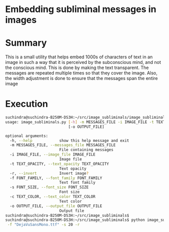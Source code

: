 # Embedding subliminal messages in images

# Summary

This is a small utility that helps embed 1000s of characters of text in an image in such a way that it is perceived by the
 subconscious mind, and not the conscious mind. This is done by making the text transparent. The messages are repeated
 multiple times so that they cover the image. Also, the width adjustment is done to ensure that the messages span the
 entire image

# Execution

```bash
suchindra@suchindra-B250M-DS3H:~/src/image_subliminals/image_subliminal_messages_python$ python image_subliminals.py -h
usage: image_subliminals.py [-h] -m MESSAGES_FILE -i IMAGE_FILE -t TEXT_OPACITY [-r] [-f FONT_FAMILY] [-s FONT_SIZE] [-c TEXT_COLOR]
                            [-o OUTPUT_FILE]

optional arguments:
  -h, --help            show this help message and exit
  -m MESSAGES_FILE, --messages_file MESSAGES_FILE
                        File containing messages
  -i IMAGE_FILE, --image_file IMAGE_FILE
                        Image file
  -t TEXT_OPACITY, --text_opacity TEXT_OPACITY
                        Text opacity
  -r, --invert          Invert image?
  -f FONT_FAMILY, --font_family FONT_FAMILY
                        Text font family
  -s FONT_SIZE, --font_size FONT_SIZE
                        Font size
  -c TEXT_COLOR, --text_color TEXT_COLOR
                        Text color
  -o OUTPUT_FILE, --output_file OUTPUT_FILE
                        Output file
suchindra@suchindra-B250M-DS3H:~/src/image_subliminals$
suchindra@suchindra-B250M-DS3H:~/src/image_subliminals$ python image_subliminals.py -m msgs.txt -i nature.jpg -t 30 \
 -f "DejaVuSansMono.ttf" -s 20 -r

```
